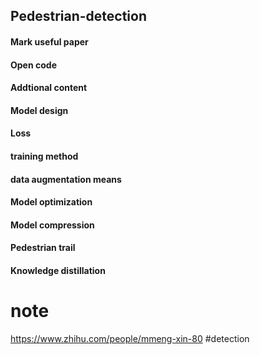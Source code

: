 ## Pedestrian-detection
#### Mark useful paper
#### Open code
#### Addtional content
#### Model design
#### Loss
#### training method
#### data augmentation means
#### Model optimization
#### Model compression
#### Pedestrian trail
#### Knowledge distillation
# note
https://www.zhihu.com/people/mmeng-xin-80 #detection
